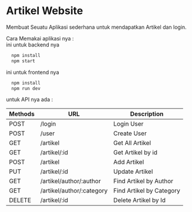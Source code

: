 # Artikel Website

Membuat Seuatu Aplikasi sederhana untuk mendapatkan Artikel dan login.

Cara Memakai aplikasi nya : </br>
ini untuk backend nya
```bash
  npm install
  npm start
```
ini untuk frontend nya
```bash
  npm install
  npm run dev
```
untuk API nya ada :


| Methods | URL                       | Description              |
|---------|---------------------------|--------------------------|
| POST    | /login                    | Login User               |
| POST    | /user                     | Create User              |
| GET     | /artikel                  | Get All Artikel          |
| GET     | /artikel/:id              | Get Artikel by id        |
| POST    | /artikel                  | Add Artikel              |
| PUT     | /artikel/:id              | Update Artikel           |
| GET     | /artikel/author/:author   | Find Artikel by Author   |
| GET     | /artikel/author/:category | Find Artikel by Category |
| DELETE  | /artikel/:id              | Delete Artikel by Id     |
